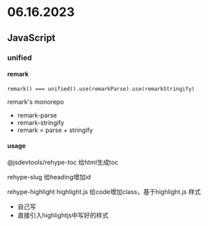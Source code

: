 # 06.16.2023
## JavaScript
### unified
#### remark
```
remark() === unified().use(remarkParse).use(remarkStringify)
```

remark's monorepo
- remark-parse
- remark-stringify
- remark =  parse + stringify

#### usage
@jsdevtools/rehype-toc
给html生成toc

rehype-slug 
给heading增加id

rehype-highlight
highlight.js
给code增加class，基于highlight.js
样式
- 自己写
- 直接引入highlightjs中写好的样式
